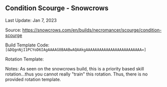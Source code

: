 ## Condition Scourge - Snowcrows
Last Update: Jan 7, 2023

Source: https://snowcrows.com/en/builds/necromancer/scourge/condition-scourge

Build Template Code: `[&DQgnNjI1PCYoD6IAgAAAAG8BAABwAQAAkgAAAAAAAAAAAAAAAAAAAAAAAAA=]`

Rotation Template: ` `

Notes: As seen on the snowcrows build, this is a priority based skill rotation...thus you cannot really "train" this rotation. Thus, there is no provided rotation template.
